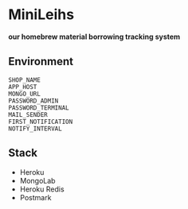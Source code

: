 # MiniLeihs

**our homebrew material borrowing tracking system**

## Environment

```
SHOP_NAME
APP_HOST
MONGO_URL
PASSWORD_ADMIN
PASSWORD_TERMINAL
MAIL_SENDER
FIRST_NOTIFICATION
NOTIFY_INTERVAL
```

## Stack

- Heroku
- MongoLab
- Heroku Redis
- Postmark
